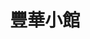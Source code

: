 ---
title: "豐華小館"
description: "豐華小館"
layout: shop
keywords:
  - 美食競賽
  - 台灣美食
  - 美食精選
datePublished: "2025-06-30"
dateModified: "2025-07-05"
city: "新北市"
district: "板橋區"
address: "新北市板橋區雙十路二段209號"
phone: "0282529789"
geo: "25.028944449484097, 121.47322423616514"
google_map: "https://maps.app.goo.gl/ZE5UPg3uecsF1xG78"
footinder: "https://footinder.com.tw/%E6%96%B0%E5%8C%97%E5%B8%82%E6%9D%BF%E6%A9%8B%E5%8D%80/6644/"
official: "https://fonhua.blogspot.com/"
award:
  - name: "500盤"
    year: "2024"
    entries:
      - dishes:
          - "冰糖蹄膀"

---